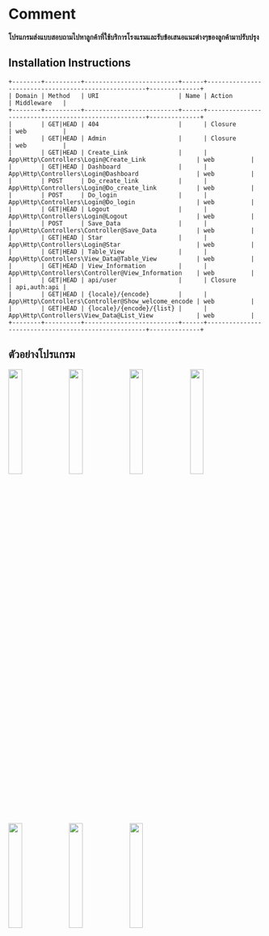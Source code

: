 # Comment
   <h4>โปรแกรมส่งแบบสอบถามไปหาลูกค้าที่ใช้บริการโรงแรมและรับข้อเสนอแนะต่างๆของลูกค้ามาปรับปรุง </h4>
<h2>Installation Instructions</h2>

```
+--------+----------+--------------------------+------+-----------------------------------------------------+--------------+
| Domain | Method   | URI                      | Name | Action                                              | Middleware   |
+--------+----------+--------------------------+------+-----------------------------------------------------+--------------+
|        | GET|HEAD | 404                      |      | Closure                                             | web          |
|        | GET|HEAD | Admin                    |      | Closure                                             | web          |
|        | GET|HEAD | Create_Link              |      | App\Http\Controllers\Login@Create_Link              | web          |
|        | GET|HEAD | Dashboard                |      | App\Http\Controllers\Login@Dashboard                | web          |
|        | POST     | Do_create_link           |      | App\Http\Controllers\Login@Do_create_link           | web          |
|        | POST     | Do_login                 |      | App\Http\Controllers\Login@Do_login                 | web          |
|        | GET|HEAD | Logout                   |      | App\Http\Controllers\Login@Logout                   | web          |
|        | POST     | Save_Data                |      | App\Http\Controllers\Controller@Save_Data           | web          |
|        | GET|HEAD | Star                     |      | App\Http\Controllers\Login@Star                     | web          |
|        | GET|HEAD | Table_View               |      | App\Http\Controllers\View_Data@Table_View           | web          |
|        | GET|HEAD | View_Information         |      | App\Http\Controllers\Controller@View_Information    | web          |
|        | GET|HEAD | api/user                 |      | Closure                                             | api,auth:api |
|        | GET|HEAD | {locale}/{encode}        |      | App\Http\Controllers\Controller@Show_welcome_encode | web          |
|        | GET|HEAD | {locale}/{encode}/{list} |      | App\Http\Controllers\View_Data@List_View            | web          |
+--------+----------+--------------------------+------+-----------------------------------------------------+--------------+
```
<h2>ตัวอย่างโปรแกรม</h2>

<img src="https://user-images.githubusercontent.com/11131954/44297998-312d0c80-a305-11e8-8534-ebd8b549e7bb.PNG" width="23%"></img> <img src="https://user-images.githubusercontent.com/11131954/44298000-34c09380-a305-11e8-9bac-0c6cf9250cf9.PNG" width="23%"></img> <img src="https://user-images.githubusercontent.com/11131954/44298003-39854780-a305-11e8-9094-25d9f8d5a39a.PNG" width="23%"></img> <img src="https://user-images.githubusercontent.com/11131954/44616592-c045a180-a87c-11e8-864e-ddea699104cc.PNG" width="23%"></img> <img src="https://user-images.githubusercontent.com/11131954/44616595-c2a7fb80-a87c-11e8-9679-ed2642664a89.PNG" width="23%"></img> <img src="https://user-images.githubusercontent.com/11131954/44616598-c471bf00-a87c-11e8-97d6-c83a8f4619f6.PNG" width="23%"></img> <img src="https://user-images.githubusercontent.com/11131954/44616600-c63b8280-a87c-11e8-9071-49689759f009.PNG" width="23%"></img>

